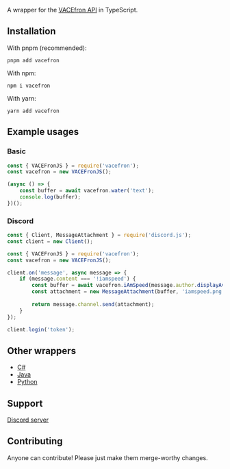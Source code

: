 A wrapper for the [VACEfron API](https://vacefron.nl/api) in TypeScript.

## Installation
With pnpm (recommended):
```
pnpm add vacefron
```

With npm:
```
npm i vacefron
```

With yarn:
```
yarn add vacefron
```

## Example usages
### Basic
```js
const { VACEFronJS } = require('vacefron');
const vacefron = new VACEFronJS();

(async () => {
    const buffer = await vacefron.water('text');
    console.log(buffer);
})();
```

### Discord
```js
const { Client, MessageAttachment } = require('discord.js');
const client = new Client();

const { VACEFronJS } = require('vacefron');
const vacefron = new VACEFronJS();

client.on('message', async message => {
    if (message.content === '!iamspeed') {
        const buffer = await vacefron.iAmSpeed(message.author.displayAvatarURL());
        const attachment = new MessageAttachment(buffer, 'iamspeed.png');
    
        return message.channel.send(attachment);
    }   
});

client.login('token');
```

## Other wrappers
* [C#](https://github.com/VACEfron/VACEfron.NET)
* [Java](https://github.com/thunderstorm010/VACEfron4J)  
* [Python](https://github.com/Soheab/vacefron.py/)

## Support
[Discord server](https://discord.gg/xJ2HRxZ)

## Contributing
Anyone can contribute! Please just make them merge-worthy changes.
